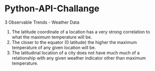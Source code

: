# Python-API-Challange

3 Observable Trends - Weather Data

1. The latitude coordinate of a location has a very strong correlation to what the maximum temperature will be.
2. The closer to the equator (0 latitude) the higher the maximum temperature of any given location will be.
3. The latitudinal location of a city does not have much much of a relationship with any given weather indicator other than maximum temperature.